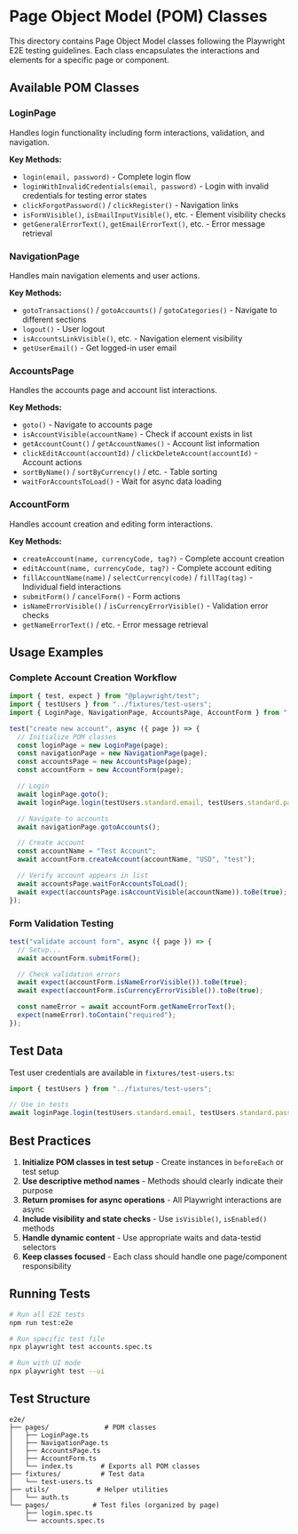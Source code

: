 # Page Object Model (POM) Classes

This directory contains Page Object Model classes following the Playwright E2E testing guidelines. Each class encapsulates the interactions and elements for a specific page or component.

## Available POM Classes

### LoginPage

Handles login functionality including form interactions, validation, and navigation.

**Key Methods:**

- `login(email, password)` - Complete login flow
- `loginWithInvalidCredentials(email, password)` - Login with invalid credentials for testing error states
- `clickForgotPassword()` / `clickRegister()` - Navigation links
- `isFormVisible()`, `isEmailInputVisible()`, etc. - Element visibility checks
- `getGeneralErrorText()`, `getEmailErrorText()`, etc. - Error message retrieval

### NavigationPage

Handles main navigation elements and user actions.

**Key Methods:**

- `gotoTransactions()` / `gotoAccounts()` / `gotoCategories()` - Navigate to different sections
- `logout()` - User logout
- `isAccountsLinkVisible()`, etc. - Navigation element visibility
- `getUserEmail()` - Get logged-in user email

### AccountsPage

Handles the accounts page and account list interactions.

**Key Methods:**

- `goto()` - Navigate to accounts page
- `isAccountVisible(accountName)` - Check if account exists in list
- `getAccountCount()` / `getAccountNames()` - Account list information
- `clickEditAccount(accountId)` / `clickDeleteAccount(accountId)` - Account actions
- `sortByName()` / `sortByCurrency()` / etc. - Table sorting
- `waitForAccountsToLoad()` - Wait for async data loading

### AccountForm

Handles account creation and editing form interactions.

**Key Methods:**

- `createAccount(name, currencyCode, tag?)` - Complete account creation
- `editAccount(name, currencyCode, tag?)` - Complete account editing
- `fillAccountName(name)` / `selectCurrency(code)` / `fillTag(tag)` - Individual field interactions
- `submitForm()` / `cancelForm()` - Form actions
- `isNameErrorVisible()` / `isCurrencyErrorVisible()` - Validation error checks
- `getNameErrorText()` / etc. - Error message retrieval

## Usage Examples

### Complete Account Creation Workflow

```typescript
import { test, expect } from "@playwright/test";
import { testUsers } from "../fixtures/test-users";
import { LoginPage, NavigationPage, AccountsPage, AccountForm } from "../pages";

test("create new account", async ({ page }) => {
  // Initialize POM classes
  const loginPage = new LoginPage(page);
  const navigationPage = new NavigationPage(page);
  const accountsPage = new AccountsPage(page);
  const accountForm = new AccountForm(page);

  // Login
  await loginPage.goto();
  await loginPage.login(testUsers.standard.email, testUsers.standard.password);

  // Navigate to accounts
  await navigationPage.gotoAccounts();

  // Create account
  const accountName = "Test Account";
  await accountForm.createAccount(accountName, "USD", "test");

  // Verify account appears in list
  await accountsPage.waitForAccountsToLoad();
  await expect(accountsPage.isAccountVisible(accountName)).toBe(true);
});
```

### Form Validation Testing

```typescript
test("validate account form", async ({ page }) => {
  // Setup...
  await accountForm.submitForm();

  // Check validation errors
  await expect(accountForm.isNameErrorVisible()).toBe(true);
  await expect(accountForm.isCurrencyErrorVisible()).toBe(true);

  const nameError = await accountForm.getNameErrorText();
  expect(nameError).toContain("required");
});
```

## Test Data

Test user credentials are available in `fixtures/test-users.ts`:

```typescript
import { testUsers } from "../fixtures/test-users";

// Use in tests
await loginPage.login(testUsers.standard.email, testUsers.standard.password);
```

## Best Practices

1. **Initialize POM classes in test setup** - Create instances in `beforeEach` or test setup
2. **Use descriptive method names** - Methods should clearly indicate their purpose
3. **Return promises for async operations** - All Playwright interactions are async
4. **Include visibility and state checks** - Use `isVisible()`, `isEnabled()` methods
5. **Handle dynamic content** - Use appropriate waits and data-testid selectors
6. **Keep classes focused** - Each class should handle one page/component responsibility

## Running Tests

```bash
# Run all E2E tests
npm run test:e2e

# Run specific test file
npx playwright test accounts.spec.ts

# Run with UI mode
npx playwright test --ui
```

## Test Structure

```
e2e/
├── pages/              # POM classes
│   ├── LoginPage.ts
│   ├── NavigationPage.ts
│   ├── AccountsPage.ts
│   ├── AccountForm.ts
│   └── index.ts       # Exports all POM classes
├── fixtures/          # Test data
│   └── test-users.ts
├── utils/            # Helper utilities
│   └── auth.ts
└── pages/           # Test files (organized by page)
    ├── login.spec.ts
    └── accounts.spec.ts
```
